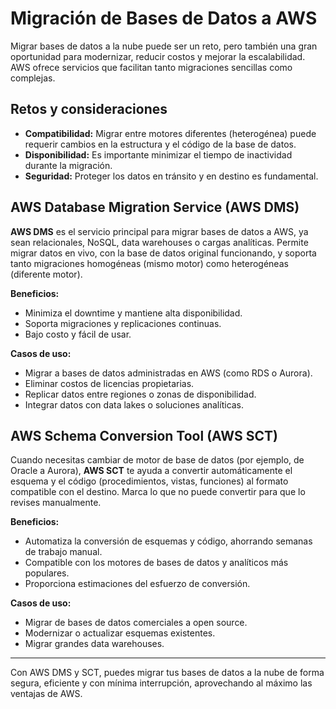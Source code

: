 # Migración de Bases de Datos a AWS

Migrar bases de datos a la nube puede ser un reto, pero también una gran oportunidad para modernizar, reducir costos y mejorar la escalabilidad. AWS ofrece servicios que facilitan tanto migraciones sencillas como complejas.

## Retos y consideraciones

- **Compatibilidad:** Migrar entre motores diferentes (heterogénea) puede requerir cambios en la estructura y el código de la base de datos.
- **Disponibilidad:** Es importante minimizar el tiempo de inactividad durante la migración.
- **Seguridad:** Proteger los datos en tránsito y en destino es fundamental.

## AWS Database Migration Service (AWS DMS)

**AWS DMS** es el servicio principal para migrar bases de datos a AWS, ya sean relacionales, NoSQL, data warehouses o cargas analíticas. Permite migrar datos en vivo, con la base de datos original funcionando, y soporta tanto migraciones homogéneas (mismo motor) como heterogéneas (diferente motor).

**Beneficios:**

- Minimiza el downtime y mantiene alta disponibilidad.
- Soporta migraciones y replicaciones continuas.
- Bajo costo y fácil de usar.

**Casos de uso:**

- Migrar a bases de datos administradas en AWS (como RDS o Aurora).
- Eliminar costos de licencias propietarias.
- Replicar datos entre regiones o zonas de disponibilidad.
- Integrar datos con data lakes o soluciones analíticas.

## AWS Schema Conversion Tool (AWS SCT)

Cuando necesitas cambiar de motor de base de datos (por ejemplo, de Oracle a Aurora), **AWS SCT** te ayuda a convertir automáticamente el esquema y el código (procedimientos, vistas, funciones) al formato compatible con el destino. Marca lo que no puede convertir para que lo revises manualmente.

**Beneficios:**

- Automatiza la conversión de esquemas y código, ahorrando semanas de trabajo manual.
- Compatible con los motores de bases de datos y analíticos más populares.
- Proporciona estimaciones del esfuerzo de conversión.

**Casos de uso:**

- Migrar de bases de datos comerciales a open source.
- Modernizar o actualizar esquemas existentes.
- Migrar grandes data warehouses.

---

Con AWS DMS y SCT, puedes migrar tus bases de datos a la nube de forma segura, eficiente y con mínima interrupción, aprovechando al máximo las ventajas de AWS.
